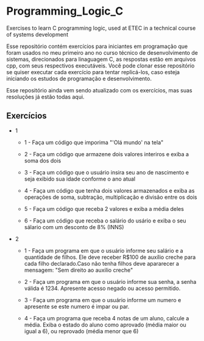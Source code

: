 # Programming_Logic_C
Exercises to learn C programming logic, used at ETEC in a technical course of systems development

Esse repositório contém exercícios para iniciantes em programação que foram usados no meu primeiro ano no curso técnico de desenvolvimento de sistemas, direcionados para linaguagem C, as respostas estão em arquivos cpp, com seus respectivos executáveis.
Você pode clonar esse repositório se quiser executar cada exercício para tentar replicá-los, caso esteja iniciando os estudos de programação e desenvolvimento.

Esse repositório ainda vem sendo atualizado com os exercícios, mas suas resoluções já estão todas aqui.

## Exercícios

- 1
  - 1 - Faça um código que imporima "'Olá mundo' na tela"
  - 2 - Faça um código que armazene dois valores interiros e exiba a soma dos dois

  - 3 - Faça um código que o usuário insira seu ano de nascimento e seja exibido sua idade conforme o ano atual
  - 4 - Faça um código que tenha dois valores armazenados e exiba as operações de soma, subtração, multiplicação e divisão entre os dois
  - 5 - Faça um código que receba 2 valores e exiba a média deles
  - 6 - Faça um código que receba o salário do usário e exiba o seu sálario com um desconto de 8% (INNS)
- 2
    - 1 - Faça um programa em que o usuário informe seu salário e a quantidade de filhos. Ele deve receber R$100 de auxílio creche para cada filho declarado.Caso não tenha filhos deve apararecer a mensagem: "Sem direito ao auxilio creche"
  
    - 2 - Faça um programa em que o usuário informe sua senha, a senha válida é 1234. Apresente acesso negado ou acesso permitido.
  
   - 3 - Faça um programa em que o usuário informe um numero e apresente se este numero é impar ou par.
   - 4 - Faça um programa que receba 4 notas de um aluno, calcule a média. Exiba o estado do aluno como aprovado (média maior ou igual a 6), ou reprovado (média menor que 6)
